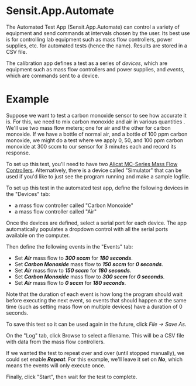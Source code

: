 # Sensit.App.Automate
The Automated Test App (Sensit.App.Automate) can control a variety of equipment and send commands at intervals chosen by the user.  Its best use is for controlling lab equipment such as mass flow controllers, power supplies, etc. for automated tests (hence the name).  Results are stored in a CSV file.

The calibration app defines a test as a series of _devices_, which are equipment such as mass flow controllers and power supplies, and _events_, which are commands sent to a device.

# Example
Suppose we want to test a carbon monoxide sensor to see how accurate it is.  For this, we need to mix carbon monoxide and air in various quantities .  We'll use two mass flow meters; one for air and the other for carbon monoxide.  If we have a bottle of normal air, and a bottle of 100 ppm carbon monoxide, we might do a test where we apply 0, 50, and 100 ppm carbon monoxide at 300 sccm to our sensor for 3 minutes each and record its response.

To set up this test, you'll need to have two [Alicat MC-Series Mass Flow Controllers](https://www.alicat.com/models/mc-series-gas-mass-flow-controllers/).  Alternatively, there is a device called "Simulator" that can be used if you'd like to just see the program running and make a sample logfile.

To set up this test in the automated test app, define the following devices in the "Devices" tab:
* a mass flow controller called "Carbon Monoxide"
* a mass flow controller called "Air"

Once the devices are defined, select a serial port for each device.  The app automatically populates a dropdown control with all the serial ports available on the computer.

Then define the following events in the "Events" tab:
* Set **_Air_** mass flow to **_300 sccm_** for **_180 seconds_**.
* Set **_Carbon Monoxide_** mass flow to **_150 sccm_** for **_0 seconds_**.
* Set **_Air_** mass flow to **_150 sccm_** for **_180 seconds_**.
* Set **_Carbon Monoxide_** mass flow to **_300 sccm_** for **_0 seconds_**.
* Set **_Air_** mass flow to **_0 sccm_** for **_180 seconds_**.

Note that the duration of each event is how long the program should wait before executing the next event, so events that should happen at the same time (such as setting mass flow on multiple devices) have a duration of 0 seconds.

To save this test so it can be used again in the future, click _File -> Save As_.

On the "Log" tab, click Browse to select a filename.  This will be a CSV file with data from the mass flow controllers.

If we wanted the test to repeat over and over (until stopped manually), we could set enable **_Repeat_**.  For this example, we'll leave it set on **_No_**, which means the events will only execute once.

Finally, click "Start", then wait for the test to complete.